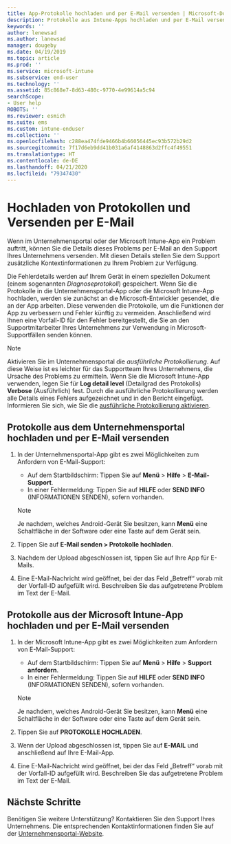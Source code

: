 ```yaml
---
title: App-Protokolle hochladen und per E-Mail versenden | Microsoft-Dokumentation
description: Protokolle aus Intune-Apps hochladen und per E-Mail versenden
keywords: ''
author: lenewsad
ms.author: lanewsad
manager: dougeby
ms.date: 04/19/2019
ms.topic: article
ms.prod: ''
ms.service: microsoft-intune
ms.subservice: end-user
ms.technology: ''
ms.assetid: 85c868e7-8d63-480c-9770-4e99614a5c94
searchScope:
- User help
ROBOTS: ''
ms.reviewer: esmich
ms.suite: ems
ms.custom: intune-enduser
ms.collection: ''
ms.openlocfilehash: c288ea474fde9466b4b66056445ec93b572b29d2
ms.sourcegitcommit: 7f17d6eb9dd41b031a6af4148863d2ffc4f49551
ms.translationtype: HT
ms.contentlocale: de-DE
ms.lasthandoff: 04/21/2020
ms.locfileid: "79347430"
---
```

# <a name="upload-and-email-logs"></a>Hochladen von Protokollen und Versenden per E-Mail  

Wenn im Unternehmensportal oder der Microsoft Intune-App ein Problem auftritt, können Sie die Details dieses Problems per E-Mail an den Support Ihres Unternehmens versenden. Mit diesen Details stellen Sie dem Support zusätzliche Kontextinformationen zu Ihrem Problem zur Verfügung.  

Die Fehlerdetails werden auf Ihrem Gerät in einem speziellen Dokument (einem sogenannten _Diagnoseprotokoll_) gespeichert. Wenn Sie die Protokolle in die Unternehmensportal-App oder die Microsoft Intune-App hochladen, werden sie zunächst an die Microsoft-Entwickler gesendet, die an der App arbeiten. Diese verwenden die Protokolle, um die Funktionen der App zu verbessern und Fehler künftig zu vermeiden. Anschließend wird Ihnen eine Vorfall-ID für den Fehler bereitgestellt, die Sie an den Supportmitarbeiter Ihres Unternehmens zur Verwendung in Microsoft-Supportfällen senden können.  

> [!Note]
> Aktivieren Sie im Unternehmensportal die _ausführliche Protokollierung_. Auf diese Weise ist es leichter für das Supportteam Ihres Unternehmens, die Ursache des Problems zu ermitteln. Wenn Sie die Microsoft Intune-App verwenden, legen Sie für **Log detail level** (Detailgrad des Protokolls) **Verbose** (Ausführlich) fest. Durch die ausführliche Protokollierung werden alle Details eines Fehlers aufgezeichnet und in den Bericht eingefügt. Informieren Sie sich, wie Sie die [ausführliche Protokollierung aktivieren](use-verbose-logging-to-help-your-it-administrator-fix-device-issues-android.md).  

## <a name="upload-and-email-logs-from-company-portal"></a>Protokolle aus dem Unternehmensportal hochladen und per E-Mail versenden  

1. In der Unternehmensportal-App gibt es zwei Möglichkeiten zum Anfordern von E-Mail-Support:
    * Auf dem Startbildschirm: Tippen Sie auf **Menü** > **Hilfe** > **E-Mail-Support**.  
    * In einer Fehlermeldung: Tippen Sie auf **HILFE** oder **SEND INFO** (INFORMATIONEN SENDEN), sofern vorhanden.  

    > [!NOTE]
    > Je nachdem, welches Android-Gerät Sie besitzen, kann **Menü** eine Schaltfläche in der Software oder eine Taste auf dem Gerät sein.  

3. Tippen Sie auf **E-Mail senden > Protokolle hochladen**.  
4. Nachdem der Upload abgeschlossen ist, tippen Sie auf Ihre App für E-Mails. 
5. Eine E-Mail-Nachricht wird geöffnet, bei der das Feld „Betreff“ vorab mit der Vorfall-ID aufgefüllt wird. Beschreiben Sie das aufgetretene Problem im Text der E-Mail.    


## <a name="upload-and-email-logs-from-microsoft-intune-app"></a>Protokolle aus der Microsoft Intune-App hochladen und per E-Mail versenden   

1. In der Microsoft Intune-App gibt es zwei Möglichkeiten zum Anfordern von E-Mail-Support:  
    * Auf dem Startbildschirm: Tippen Sie auf **Menü** > **Hilfe** > **Support anfordern**.  
    * In einer Fehlermeldung: Tippen Sie auf **HILFE** oder **SEND INFO** (INFORMATIONEN SENDEN), sofern vorhanden.  

    > [!NOTE]
    > Je nachdem, welches Android-Gerät Sie besitzen, kann **Menü** eine Schaltfläche in der Software oder eine Taste auf dem Gerät sein.

3. Tippen Sie auf **PROTOKOLLE HOCHLADEN**.  
4. Wenn der Upload abgeschlossen ist, tippen Sie auf **E-MAIL** und anschließend auf Ihre E-Mail-App.  
5. Eine E-Mail-Nachricht wird geöffnet, bei der das Feld „Betreff“ vorab mit der Vorfall-ID aufgefüllt wird. Beschreiben Sie das aufgetretene Problem im Text der E-Mail.  

## <a name="next-steps"></a>Nächste Schritte  

Benötigen Sie weitere Unterstützung? Kontaktieren Sie den Support Ihres Unternehmens. Die entsprechenden Kontaktinformationen finden Sie auf der [Unternehmensportal-Website](https://go.microsoft.com/fwlink/?linkid=2010980).
